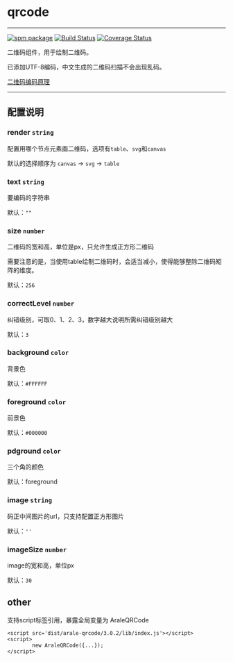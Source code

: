 # qrcode

---

[![spm package](http://spmjs.io/badge/arale-qrcode)](http://spmjs.io/package/arale-qrcode)
[![Build Status](https://travis-ci.org/aralejs/qrcode.png)](https://travis-ci.org/aralejs/qrcode)
[![Coverage Status](https://coveralls.io/repos/aralejs/qrcode/badge.png?branch=master)](https://coveralls.io/r/aralejs/qrcode)

二维码组件，用于绘制二维码。

已添加UTF-8编码，中文生成的二维码扫描不会出现乱码。

[二维码编码原理](http://www.thonky.com/qr-code-tutorial/)

---

## 配置说明

### render `string`

配置用哪个节点元素画二维码，选项有`table`、`svg`和`canvas`

默认的选择顺序为 `canvas` -> `svg` -> `table`

### text `string`

要编码的字符串

默认：`""`

### size `number`

二维码的宽和高，单位是px，只允许生成正方形二维码

需要注意的是，当使用table绘制二维码时，会适当减小，使得能够整除二维码矩阵的维度。

默认：`256`

### correctLevel `number`

纠错级别，可取0、1、2、3，数字越大说明所需纠错级别越大

默认：`3`

### background `color`

背景色

默认：`#FFFFFF`

### foreground `color`

前景色

默认：`#000000`

### pdground `color`

三个角的颜色

默认：foreground

### image `string`

码正中间图片的url，只支持配置正方形图片

默认：`''`

### imageSize `number`

image的宽和高，单位px

默认：`30`


## other

支持script标签引用，暴露全局变量为 AraleQRCode

```
<script src='dist/arale-qrcode/3.0.2/lib/index.js'></script>
<script>
        new AraleQRCode({...});
</script>
```